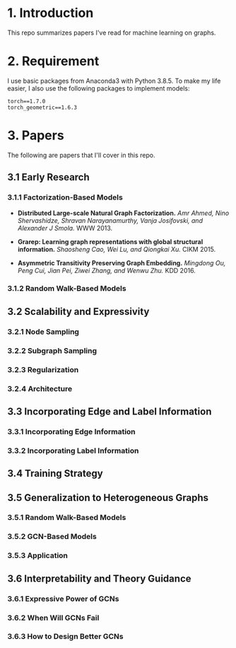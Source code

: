 # 1. Introduction
This repo summarizes papers I've read for machine learning on graphs.

# 2. Requirement
I use basic packages from Anaconda3 with Python 3.8.5. To make my life easier, I also use the following packages to implement models:
```
torch==1.7.0
torch_geometric==1.6.3
```
# 3. Papers
The following are papers that I'll cover in this repo. 
## 3.1 Early Research
### 3.1.1 Factorization-Based Models
- **Distributed Large-scale Natural Graph Factorization.**
*Amr Ahmed, Nino Shervashidze, Shravan Narayanamurthy, Vanja Josifovski, and Alexander J Smola.*
   WWW 2013.
   
- **Grarep: Learning graph representations with global structural information.**
*Shaosheng Cao, Wei Lu, and Qiongkai Xu.*
   CIKM 2015.
  
- **Asymmetric Transitivity Preserving Graph Embedding.**
*Mingdong Ou, Peng Cui, Jian Pei, Ziwei Zhang, and Wenwu Zhu.*
  KDD 2016.
### 3.1.2 Random Walk-Based Models

## 3.2 Scalability and Expressivity
### 3.2.1 Node Sampling
### 3.2.2 Subgraph Sampling
### 3.2.3 Regularization
### 3.2.4 Architecture

## 3.3 Incorporating Edge and Label Information
### 3.3.1 Incorporating Edge Information
### 3.3.2 Incorporating Label Information

## 3.4 Training Strategy

## 3.5 Generalization to Heterogeneous Graphs
### 3.5.1 Random Walk-Based Models
### 3.5.2 GCN-Based Models

### 3.5.3 Application
## 3.6 Interpretability and Theory Guidance
### 3.6.1 Expressive Power of GCNs
### 3.6.2 When Will GCNs Fail
### 3.6.3 How to Design Better GCNs